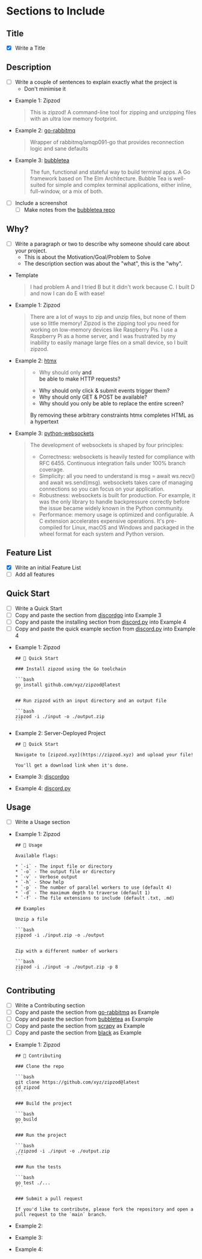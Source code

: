 # Sections to Include

## Title

- [x] Write a Title

## Description

- [ ] Write a couple of sentences to explain exactly what the project is
  - Don't minimise it

- Example 1: Zipzod
   > This is zipzod! A command-line tool for zipping and unzipping files with an ultra low memory footprint.

- Example 2: [go-rabbitmq](https://github.com/wagslane/go-rabbitmq)
   > Wrapper of rabbitmq/amqp091-go that provides reconnection logic and sane defaults

- Example 3: [bubbletea](https://github.com/charmbracelet/bubbletea)
   > The fun, functional and stateful way to build terminal apps.
   > A Go framework based on The Elm Architecture.
   > Bubble Tea is well-suited for simple and complex terminal applications, either inline, full-window, or a mix of both.

- [ ] Include a screenshot
  - [ ] Make notes from the [bubbletea repo](https://github.com/charmbracelet/bubbletea)

## Why?

- [ ] Write a paragraph or two to describe why someone should care about your project.
   - This is about the Motivation/Goal/Problem to Solve
   - The description section was about the "what", this is the "why".

- Template
  > I had problem A and I tried B but it didn't work because C. I built D and now I can do E with ease!

- Example 1: Zipzod
   > There are a lot of ways to zip and unzip files, but none of them use so little memory!
   > Zipzod is the zipping tool you need for working on low-memory devices like Raspberry Pis.
   > I use a Raspberry Pi as a home server, and I was frustrated by my inability to easily manage large files on a small device, so I built zipzod.

- Example 2: [htmx](https://github.com/bigskysoftware/htmx)
   > * Why should only <a> and <form> be able to make HTTP requests?
   > * Why should only click & submit events trigger them?
   > * Why should only GET & POST be available?
   > * Why should you only be able to replace the entire screen?
   > 
   > By removing these arbitrary constraints htmx completes HTML as a hypertext

- Example 3: [python-websockets](https://github.com/python-websockets/websockets)
   > The development of websockets is shaped by four principles:
   > 
   > * Correctness: websockets is heavily tested for compliance with RFC 6455. Continuous integration fails under 100% branch coverage.
   > * Simplicity: all you need to understand is msg = await ws.recv() and await ws.send(msg). websockets takes care of managing connections so you can focus on your application.
   > * Robustness: websockets is built for production. For example, it was the only library to handle backpressure correctly before the issue became widely known in the Python community.
   > * Performance: memory usage is optimized and configurable. A C extension accelerates expensive operations. It's pre-compiled for Linux, macOS and Windows and packaged in the wheel format for each system and Python version.

## Feature List

- [x] Write an initial Feature List
- [ ] Add all features

## Quick Start

- [ ] Write a Quick Start
- [ ] Copy and paste the section from [discordgo](https://github.com/bwmarrin/discordgo) into Example 3
- [ ] Copy and paste the installing section from [discord.py](https://github.com/Rapptz/discord.py) into Example 4
- [ ] Copy and paste the quick example section from [discord.py](https://github.com/Rapptz/discord.py) into Example 4

- Example 1: Zipzod
  ````
  ## 🚀 Quick Start
  
  ### Install zipzod using the Go toolchain
  
  ```bash
  go install github.com/xyz/zipzod@latest
  ```
  
  ## Run zipzod with an input directory and an output file
  
  ```bash
  zipzod -i ./input -o ./output.zip
  ```
  ````

- Example 2: Server-Deployed Project
   ````
   ## 🚀 Quick Start
  
  Navigate to [zipzod.xyz](https://zipzod.xyz) and upload your file!
  
  You'll get a download link when it's done.
   ````

- Example 3: [discordgo](https://github.com/bwmarrin/discordgo)

- Example 4: [discord.py](https://github.com/Rapptz/discord.py)

## Usage

- [ ] Write a Usage section

- Example 1: Zipzod
  ````
  ## 📖 Usage
  
  Available flags:
  
  * `-i` - The input file or directory
  * `-o` - The output file or directory
  * `-v` - Verbose output
  * `-h` - Show help
  * `-p` - The number of parallel workers to use (default 4)
  * `-d` - The maximum depth to traverse (default 1)
  * `-f` - The file extensions to include (default .txt, .md)
  
  ## Examples
  
  Unzip a file
  
  ```bash
  zipzod -i ./input.zip -o ./output
  ```
  
  Zip with a different number of workers
  
  ```bash
  zipzod -i ./input -o ./output.zip -p 8
  ```
  ````

## Contributing

- [ ] Write a Contributing section
- [ ] Copy and paste the section from [go-rabbitmq](https://github.com/wagslane/go-rabbitmq) as Example 
- [ ] Copy and paste the section from [bubbletea](https://github.com/charmbracelet/bubbletea) as Example 
- [ ] Copy and paste the section from [scrapy](https://github.com/scrapy/scrapy) as Example 
- [ ] Copy and paste the section from [black](https://github.com/psf/black) as Example 

- Example 1: Zipzod
  ````
  ## 🤝 Contributing
  
  ### Clone the repo
  
  ```bash
  git clone https://github.com/xyz/zipzod@latest
  cd zipzod
  ```
  
  ### Build the project
  
  ```bash
  go build
  ```
  
  ### Run the project
  
  ```bash
  ./zipzod -i ./input -o ./output.zip
  ```
  
  ### Run the tests
  
  ```bash
  go test ./...
  ```
  
  ### Submit a pull request
  
  If you'd like to contribute, please fork the repository and open a pull request to the `main` branch.
  ````

- Example 2:

- Example 3:

- Example 4:
